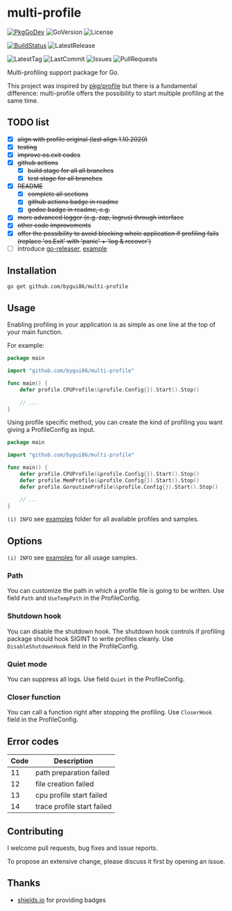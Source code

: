 
# multi-profile

[![PkgGoDev](https://pkg.go.dev/badge/github.com/bygui86/multi-profile)](https://pkg.go.dev/github.com/bygui86/multi-profile)
![GoVersion](https://img.shields.io/github/go-mod/go-version/bygui86/multi-profile)
![License](https://img.shields.io/github/license/bygui86/multi-profile)

[![BuildStatus](https://github.com/bygui86/multi-profile/workflows/build/badge.svg)](https://github.com/bygui86/multi-profile/actions)
![LatestRelease](https://img.shields.io/github/v/release/bygui86/multi-profile)

![LatestTag](https://img.shields.io/github/v/tag/bygui86/multi-profile)
![LastCommit](https://img.shields.io/github/last-commit/bygui86/multi-profile)
![Issues](https://img.shields.io/github/issues/bygui86/multi-profile)
![PullRequests](https://img.shields.io/github/issues-pr/bygui86/multi-profile)

Multi-profiling support package for Go.

This project was inspired by [pkg/profile](https://github.com/pkg/profile) but there is a fundamental difference: multi-profile offers the possibility to start multiple profiling at the same time.

## TODO list

- [x] ~~align with profile original (last align 1.10.2020)~~
- [x] ~~testing~~
- [x] ~~improve os.exit codes~~
- [x] ~~github actions~~
    - [x] ~~build stage for all all branches~~
    - [x] ~~test stage for all branches~~
- [x] ~~README~~
    - [x] ~~complete all sections~~
    - [x] ~~github actions badge in readme~~
    - [x] ~~godoc badge in readme, e.g.~~
- [x] ~~more advanced logger (e.g. zap, logrus) through interface~~
- [x] ~~other code improvements~~
- [x] ~~offer the possibility to avoid blocking whole application if profiling fails (replace 'os.Exit' with 'panic' + 'log & recover')~~
- [ ] introduce [go-releaser](https://goreleaser.com/), [example](https://github.com/bygui86/go-releaser)

## Installation

```shell script
go get github.com/bygui86/multi-profile
```

## Usage

Enabling profiling in your application is as simple as one line at the top of your main function.

For example:

```go
package main

import "github.com/bygui86/multi-profile"

func main() {
    defer profile.CPUProfile(&profile.Config{}).Start().Stop()
    
    // ...
}
```

Using profile specific method, you can create the kind of profiling you want giving a ProfileConfig as input. 

```go
package main

import "github.com/bygui86/multi-profile"

func main() {
    defer profile.CPUProfile(&profile.Config{}).Start().Stop()
    defer profile.MemProfile(&profile.Config{}).Start().Stop()
    defer profile.GoroutineProfile(&profile.Config{}).Start().Stop()

    // ...
}
```

`(i)️ INFO` see [examples](examples/) folder for all available profiles and samples.

## Options

`(i)️️ INFO` see [examples](examples/) for all usage samples.

### Path

You can customize the path in which a profile file is going to be written. Use field `Path` and `UseTempPath` in the ProfileConfig.

### Shutdown hook

You can disable the shutdown hook. The shutdown hook controls if profiling package should hook SIGINT to write profiles cleanly. Use `DisableShutdownHook` field in the ProfileConfig.

### Quiet mode

You can suppress all logs. Use field `Quiet` in the ProfileConfig.

### Closer function

You can call a function right after stopping the profiling. Use `CloserHook` field in the ProfileConfig.

## Error codes

| Code | Description |
| --- | --- |
| 11 | path preparation failed |
| 12 | file creation failed |
| 13 | cpu profile start failed |
| 14 | trace profile start failed |

## Contributing

I welcome pull requests, bug fixes and issue reports.

To propose an extensive change, please discuss it first by opening an issue.

## Thanks

- [shields.io](https://shields.io) for providing badges
